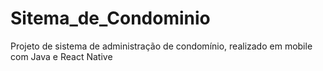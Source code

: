 # Sitema_de_Condominio
Projeto de sistema de administração de condomínio, realizado em mobile com Java e React Native
